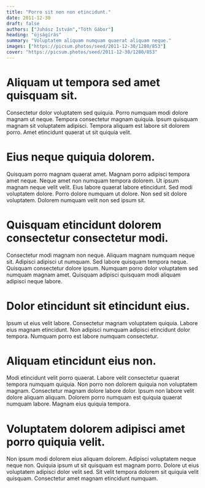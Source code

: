 ```yaml
---
title: "Porro sit non non etincidunt."
date: 2011-12-30
draft: false 
authors: ["Juhász István","Tóth Gábor"]
heading: "újságírás"
summary: "Voluptatem aliquam numquam quaerat aliquam neque."
images: ["https://picsum.photos/seed/2011-12-30/1280/853"]
cover: "https://picsum.photos/seed/2011-12-30/1280/853"
---
```

# Aliquam ut tempora sed amet quisquam sit.        
Consectetur dolor voluptatem sed quiquia. Porro numquam modi dolore magnam ut neque. Tempora consectetur magnam quiquia. Ipsum quisquam magnam sit voluptatem adipisci. Tempora aliquam est labore sit dolorem porro. Amet etincidunt quaerat ut sit quiquia velit.

# Eius neque quiquia dolorem.        
Quisquam porro magnam quaerat amet. Magnam porro adipisci tempora amet neque. Neque amet non numquam tempora dolorem. Ut ipsum magnam neque velit velit. Eius labore quaerat labore etincidunt. Sed modi voluptatem dolore. Porro dolore numquam ut dolore. Non sed sit dolore voluptatem. Dolorem numquam velit non sed ipsum sit.

# Quisquam etincidunt dolorem consectetur consectetur modi.        
Consectetur modi magnam non neque. Aliquam magnam numquam neque sit. Adipisci adipisci ut numquam. Sed labore quisquam tempora neque. Quisquam consectetur dolore ipsum. Numquam porro dolor voluptatem sed numquam magnam amet. Quisquam adipisci quisquam modi aliquam adipisci neque labore.

# Dolor etincidunt sit etincidunt eius.        
Ipsum ut eius velit labore. Consectetur magnam voluptatem quiquia. Labore eius magnam etincidunt. Non adipisci numquam adipisci etincidunt dolor tempora. Numquam porro est labore numquam consectetur.

# Aliquam etincidunt eius non.        
Modi etincidunt velit porro quaerat. Labore velit consectetur quaerat tempora numquam quiquia. Non porro non dolorem quiquia non voluptatem magnam. Consectetur magnam dolore labore dolor. Ipsum non labore velit dolore aliquam aliquam. Dolorem porro numquam est quiquia quaerat numquam labore. Magnam eius quiquia tempora.

# Voluptatem dolorem adipisci amet porro quiquia velit.        
Non ipsum modi dolorem eius aliquam dolorem. Adipisci voluptatem neque neque non. Quiquia ipsum ut sit quisquam est magnam porro. Dolore ut eius voluptatem adipisci dolor velit sed. Sit velit tempora dolorem sit quiquia velit quisquam. Consectetur amet magnam etincidunt numquam.


